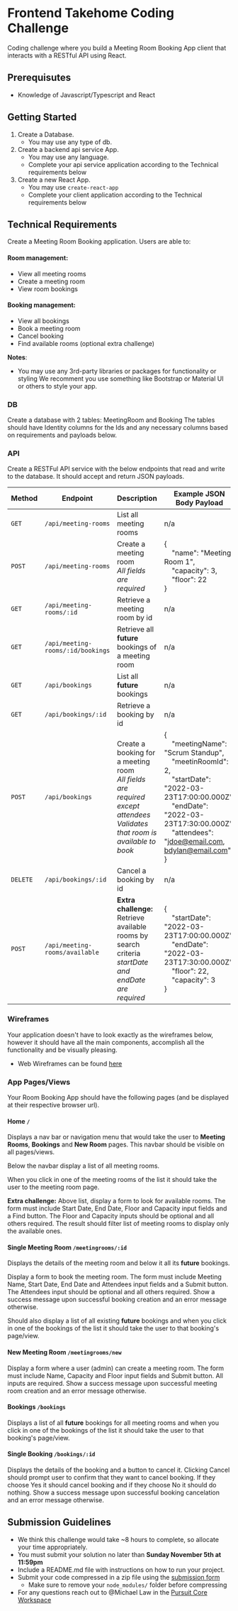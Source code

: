 # Frontend Takehome Coding Challenge

Coding challenge where you build a Meeting Room Booking App client that interacts with a RESTful API using React.

## Prerequisutes

- Knowledge of Javascript/Typescript and React

## Getting Started

1. Create a Database.
   - You may use any type of db.
2. Create a backend api service App.
   - You may use any language.
   - Complete your api service application according to the Technical requirements below
3. Create a new React App.
   - You may use `create-react-app`
   - Complete your client application according to the Technical requirements below

## Technical Requirements

Create a Meeting Room Booking application. Users are able to:

#### Room management:

- View all meeting rooms
- Create a meeting room
- View room bookings

#### Booking management:

- View all bookings
- Book a meeting room
- Cancel booking
- Find available rooms (optional extra challenge)

**Notes**:

- You may use any 3rd-party libraries or packages for functionality or styling
  We recomment you use something like Bootstrap or Material UI or others to style your app.

### DB

Create a database with 2 tables: MeetingRoom and Booking
The tables should have Identity columns for the Ids and any necessary columns based on requirements and payloads below.

### API

Create a RESTFul API service with the below endpoints that read and write to the database. It should accept and return JSON payloads.

| Method   | Endpoint                          | Description                                                                                                                                   | Example JSON Body Payload                                                                                                                                                                                                                                                                                                          |
| -------- | --------------------------------- | --------------------------------------------------------------------------------------------------------------------------------------------- | ---------------------------------------------------------------------------------------------------------------------------------------------------------------------------------------------------------------------------------------------------------------------------------------------------------------------------------- |
| `GET`    | `/api/meeting-rooms`              | List all meeting rooms                                                                                                                        | n/a                                                                                                                                                                                                                                                                                                                                |
| `POST`   | `/api/meeting-rooms`              | Create a meeting room<br><em>All fields are required</em>                                                                                     | { <br>&nbsp;&nbsp;&nbsp;&nbsp;"name": "Meeting Room 1",<br>&nbsp;&nbsp;&nbsp;&nbsp;"capacity": 3,<br>&nbsp;&nbsp;&nbsp;&nbsp;"floor": 22<br>}                                                                                                                                                                                      |
| `GET`    | `/api/meeting-rooms/:id`          | Retrieve a meeting room by id                                                                                                                 | n/a                                                                                                                                                                                                                                                                                                                                |
| `GET`    | `/api/meeting-rooms/:id/bookings` | Retrieve all **future** bookings of a meeting room                                                                                            | n/a                                                                                                                                                                                                                                                                                                                                |
| `GET`    | `/api/bookings`                   | List all **future** bookings                                                                                                                  | n/a                                                                                                                                                                                                                                                                                                                                |
| `GET`    | `/api/bookings/:id`               | Retrieve a booking by id                                                                                                                      | n/a                                                                                                                                                                                                                                                                                                                                |
| `POST`   | `/api/bookings`                   | Create a booking for a meeting room<br><em>All fields are required except attendees</em><br><em>Validates that room is available to book</em> | { <br>&nbsp;&nbsp;&nbsp;&nbsp;"meetingName": "Scrum Standup",<br>&nbsp;&nbsp;&nbsp;&nbsp;"meetinRoomId": 2,<br>&nbsp;&nbsp;&nbsp;&nbsp;"startDate": "2022-03-23T17:00:00.000Z",<br>&nbsp;&nbsp;&nbsp;&nbsp;"endDate": "2022-03-23T17:30:00.000Z",<br>&nbsp;&nbsp;&nbsp;&nbsp;"attendees": "jdoe@email.com, bdylan@email.com"<br> } |
| `DELETE` | `/api/bookings/:id`               | Cancel a booking by id                                                                                                                        | n/a                                                                                                                                                                                                                                                                                                                                |
| `POST`   | `/api/meeting-rooms/available`    | **Extra challenge:** <br>Retrieve available rooms by search criteria<br><em>startDate and endDate are required</em>                           | { <br>&nbsp;&nbsp;&nbsp;&nbsp;"startDate": "2022-03-23T17:00:00.000Z",<br>&nbsp;&nbsp;&nbsp;&nbsp;"endDate": "2022-03-23T17:30:00.000Z",<br>&nbsp;&nbsp;&nbsp;&nbsp;"floor": 22,<br>&nbsp;&nbsp;&nbsp;&nbsp;"capacity": 3<br> }                                                                                                    |

### Wireframes

Your application doesn't have to look exactly as the wireframes below, however it should have all the main components, accomplish all the functionality and be visually pleasing.

- Web Wireframes can be found [here](./BX-Room-Booking-App-Wireframes.pdf)

### App Pages/Views

Your Room Booking App should have the following pages (and be displayed at their respective browser url).

#### Home `/`

Displays a nav bar or navigation menu that would take the user to **Meeting Rooms**, **Bookings** and **New Room** pages. This navbar should be visible on all pages/views.

Below the navbar display a list of all meeting rooms.

When you click in one of the meeting rooms of the list it should take the user to the meeting room page.

**Extra challenge:** Above list, display a form to look for available rooms. The form must include Start Date, End Date, Floor and Capacity input fields and a Find button. The Floor and Capacity inputs should be optional and all others required. The result should filter list of meeting rooms to display only the available ones.

#### Single Meeting Room `/meetingrooms/:id`

Displays the details of the meeting room and below it all its **future** bookings.

Display a form to book the meeting room. The form must include Meeting Name, Start Date, End Date and Attendees input fields and a Submit button. The Attendees input should be optional and all others required. Show a success message upon successful booking creation and an error message otherwise.

Should also display a list of all existing **future** bookings and when you click in one of the bookings of the list it should take the user to that booking's page/view.

#### New Meeting Room `/meetingrooms/new`

Display a form where a user (admin) can create a meeting room. The form must include Name, Capacity and Floor input fields and Submit button. All inputs are required. Show a success message upon successful meeting room creation and an error message otherwise.

#### Bookings `/bookings`

Displays a list of all **future** bookings for all meeting rooms and when you click in one of the bookings of the list it should take the user to that booking's page/view.

#### Single Booking `/bookings/:id`

Displays the details of the booking and a button to cancel it. Clicking Cancel should prompt user to confirm that they want to cancel booking. If they choose Yes it should cancel booking and if they choose No it should do nothing. Show a success message upon successful booking cancelation and an error message otherwise.

## Submission Guidelines

- We think this challenge would take ~8 hours to complete, so allocate your time appropriately.
- You must submit your solution no later than **Sunday November 5th at 11:59pm**
- Include a README.md file with instructions on how to run your project.
- Submit your code compressed in a zip file using the [submission form](https://forms.gle/GxHdHfz5WiqBhUJD8)
  - Make sure to remove your `node_modules/` folder before compressing
- For any questions reach out to @Michael Law in the [Pursuit Core Workspace](https://pursuit-core.slack.com/)
